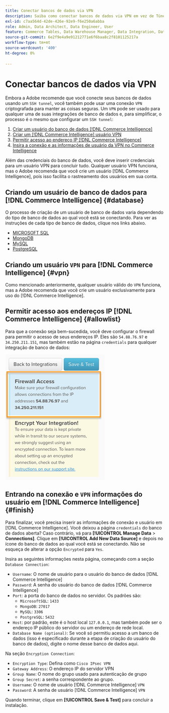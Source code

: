 ```yaml
---
title: Conectar bancos de dados via VPN
description: Saiba como conectar bancos de dados via VPN em vez de Túnel SSH.
exl-id: c7aa564d-42de-426e-92e9-f6e250a6abba
role: Admin, Data Architect, Data Engineer, User
feature: Commerce Tables, Data Warehouse Manager, Data Integration, Data Import/Export
source-git-commit: 6e2f9e4a9e91212771e6f6baa8c2f8101125217a
workflow-type: tm+mt
source-wordcount: '400'
ht-degree: 0%

---
```


# Conectar bancos de dados via VPN

Embora a Adobe recomende que você conecte seus bancos de dados usando um `SSH tunnel`, você também pode usar uma conexão `VPN` criptografada para manter as coisas seguras. Um `VPN` pode ser usado para qualquer uma de suas integrações de banco de dados e, para simplificar, o processo é o mesmo que configurar um `SSH tunnel`:

1. [Criar um usuário do banco de dados  [!DNL Commerce Intelligence] ](#database)
1. [Criar um  [!DNL Commerce Intelligence] usuário VPN](#vpn)
1. [Permitir acesso ao endereço IP  [!DNL Commerce Intelligence] ](#allowlist)
1. [Insira a conexão e as informações de usuário da VPN no Commerce Intelligence](#finish)

Além das credenciais do banco de dados, você deve inserir credenciais para um usuário VPN para concluir tudo. Qualquer usuário VPN funciona, mas o Adobe recomenda que você crie um usuário [!DNL Commerce Intelligence], pois isso facilita o rastreamento dos usuários em sua conta.

## Criando um usuário de banco de dados para [!DNL Commerce Intelligence] {#database}

O processo de criação de um usuário de banco de dados varia dependendo do tipo de banco de dados ao qual você está se conectando. Para ver as instruções de cada tipo de banco de dados, clique nos links abaixo.

* [MICROSOFT SQL](../integrations/microsoft-sql-server.md)
* [MongoDB](../integrations/databases-via-a-vpn.md)
* [MySQL](../integrations/mysql-via-a-direct-connection.md)
* [PostgreSQL](../integrations/postgresql.md)

## Criando um usuário `VPN` para [!DNL Commerce Intelligence] {#vpn}

Como mencionado anteriormente, qualquer usuário válido do `VPN` funciona, mas a Adobe recomenda que você crie um usuário exclusivamente para uso do [!DNL Commerce Intelligence].

## Permitir acesso aos endereços IP [!DNL Commerce Intelligence] {#allowlist}

Para que a conexão seja bem-sucedida, você deve configurar o firewall para permitir o acesso de seus endereços IP. Eles são `54.88.76.97` e `34.250.211.151`, mas também estão na página `credentials` para qualquer integração de banco de dados:

![MBI_Allow_Access_IPs.png](../../../assets/MBI_allow_access_IPs.png)

## Entrando na conexão e `VPN` informações do usuário em [!DNL Commerce Intelligence] {#finish}

Para finalizar, você precisa inserir as informações de conexão e usuário em [!DNL Commerce Intelligence]. Você deixou a página `credentials` do banco de dados aberta? Caso contrário, vá para **[!UICONTROL Manage Data** > **Connections]**. Clique em **[!UICONTROL Add New Data Source]** e depois no ícone do banco de dados ao qual você está se conectando. Não se esqueça de alterar a opção `Encrypted` para `Yes`.

Insira as seguintes informações nesta página, começando com a seção `Database Connection`:

* `Username`: O nome de usuário para o usuário do banco de dados [!DNL Commerce Intelligence]
* `Password`: A senha do usuário do banco de dados [!DNL Commerce Intelligence]
* `Port`: a porta do banco de dados no servidor. Os padrões são:
   * `MicrosoftSQL`: `1433`
   * `MongoDB`: `27017`
   * `MySQL`: `3306`
   * `PostgreSQL`: `5432`
* `Host`: por padrão, este é o host local `127.0.0.1`, mas também pode ser o endereço IP público do servidor ou um endereço de rede local.
* `Database Name (optional)`: Se você só permitiu acesso a um banco de dados (isso é especificado durante a etapa de criação do usuário do banco de dados), digite o nome desse banco de dados aqui.

Na seção `Encryption Connection`:

* `Encryption Type`: Defina como `Cisco IPsec VPN`
* `Gateway Address`: O endereço IP do servidor VPN
* `Group Name`: O nome do grupo usado para autenticação de grupo
* `Group Secret`: a senha correspondente ao grupo.
* `Username`: O nome de usuário [!DNL Commerce Intelligence] `VPN`
* `Password`: A senha de usuário [!DNL Commerce Intelligence] `VPN`

Quando terminar, clique em **[!UICONTROL Save & Test]** para concluir a instalação.
